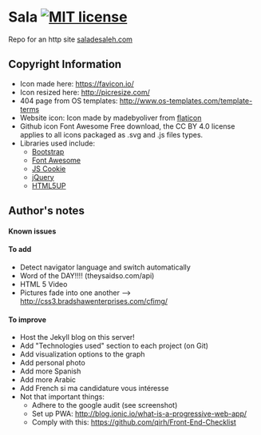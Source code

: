 # Sala [![MIT license](https://img.shields.io/badge/license-MIT-lightgrey.svg)](https://raw.githubusercontent.com/qirh/sala/master/LICENSE)
Repo for an http site [saladesaleh.com](http://saladesaleh.com)

## Copyright Information
* Icon made here: https://favicon.io/
* Icon resized here: http://picresize.com/
* 404 page from OS templates: http://www.os-templates.com/template-terms
* Website icon: Icon made by madebyoliver from [flaticon](www.flaticon.com)
* Github icon Font Awesome Free download, the CC BY 4.0 license applies to all icons packaged as .svg and .js files types.
* Libraries used include:
    * [Bootstrap](https://getbootstrap.com/)
    * [Font Awesome](http://fontawesome.io/)
    * [JS Cookie](https://github.com/js-cookie/js-cookie)
    * [jQuery](https://jquery.com/)
    * [HTML5UP](https://html5up.net/)

## Author's notes
#### Known issues
#### To add
* Detect navigator language and switch automatically
* Word of the DAY!!!! (theysaidso.com/api)
* HTML 5 Video
* Pictures fade into one another --> http://css3.bradshawenterprises.com/cfimg/
#### To improve
* Host the Jekyll blog on this server!
* Add "Technologies used" section to each project (on Git)
* Add visualization options to the graph
* Add personal photo
* Add more Spanish
* Add more Arabic
* Add French
    si ma candidature vous intéresse
* Not that important things:
    * Adhere to the google audit (see screenshot)
    * Set up PWA: http://blog.ionic.io/what-is-a-progressive-web-app/
    * Comply with this: https://github.com/qirh/Front-End-Checklist
